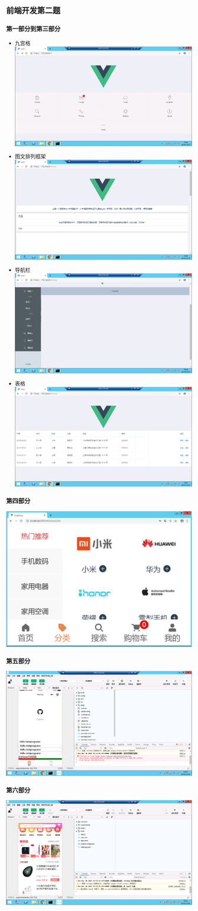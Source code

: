 ## 前端开发第二题

### 第一部分到第三部分

- 九宫格
![](/vue前端框架/1.png)

- 图文排列框架
![](/vue前端框架/2.png)

- 导航栏
![](/vue前端框架/3.png)

- 表格
![](/vue前端框架/4.png)

### 第四部分
![仿京东](/仿京东.png)

### 第五部分
![Mpvue框架](/Mpvue框架.png)

### 第六部分
![商城](/第六部分.png)
